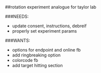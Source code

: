 ##rotation experiment analogue for taylor lab

###NEEDS:
- update consent, instructions, debreif
- properly set experiment params

###WANTS:
- options for endpoint and online fb
- add ringbreaking option
- colorcode fb
- add target hitting section

